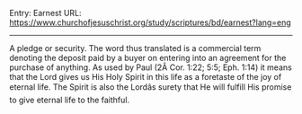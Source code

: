 Entry: Earnest
URL: https://www.churchofjesuschrist.org/study/scriptures/bd/earnest?lang=eng

---

A pledge or security. The word thus translated is a commercial term denoting the deposit paid by a buyer on entering into an agreement for the purchase of anything. As used by Paul (2Â Cor. 1:22; 5:5; Eph. 1:14) it means that the Lord gives us His Holy Spirit in this life as a foretaste of the joy of eternal life. The Spirit is also the Lordâs surety that He will fulfill His promise to give eternal life to the faithful.
